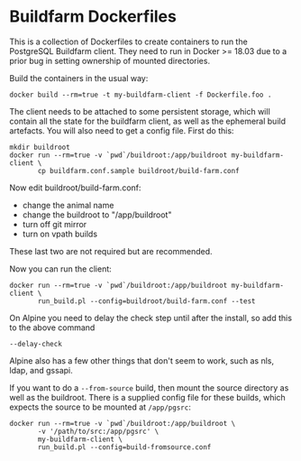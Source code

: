Buildfarm Dockerfiles
===========

This is a collection of Dockerfiles to create containers to run the PostgreSQL
Buildfarm client. They need to run in Docker >= 18.03 due to a prior bug
in setting ownership of mounted directories.

Build the containers in the usual way:

```
docker build --rm=true -t my-buildfarm-client -f Dockerfile.foo .
```

The client needs to be attached to some persistent storage, which will contain
all the state for the buildfarm client, as well as the ephemeral build
artefacts. You will also need to get a config file. First do this:

```
mkdir buildroot
docker run --rm=true -v `pwd`/buildroot:/app/buildroot my-buildfarm-client \
	   cp buildfarm.conf.sample buildroot/build-farm.conf
```

Now edit buildroot/build-farm.conf:

* change the animal name
* change the buildroot to "/app/buildroot"
* turn off git mirror
* turn on vpath builds

These last two are not required but are recommended.

Now you can run the client:

```
docker run --rm=true -v `pwd`/buildroot:/app/buildroot my-buildfarm-client \
	   run_build.pl --config=buildroot/build-farm.conf --test
```

On Alpine you need to delay the check step until after the install, so
add this to the above command

````
--delay-check
````

Alpine also has a few other things that don't seem to work, such as nls, ldap,
and gssapi.

If you want to do a `--from-source` build, then mount the source directory
as well as the buildroot. There is a supplied config file for these builds,
which expects the source to be mounted at `/app/pgsrc`:

````
docker run --rm=true -v `pwd`/buildroot:/app/buildroot \
	   -v '/path/to/src:/app/pgsrc' \
	   my-buildfarm-client \
	   run_build.pl --config=build-fromsource.conf
````
